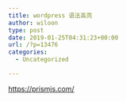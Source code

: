 ```yaml
---
title: wordpress 语法高亮
author: wiloon
type: post
date: 2019-01-25T04:31:23+00:00
url: /?p=13476
categories:
  - Uncategorized

---
```

https://prismjs.com/